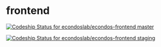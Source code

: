 # frontend
[ ![Codeship Status for econdoslab/econdos-frontend master](https://codeship.com/projects/c42168a0-074c-0134-04fe-2a7932f3ad25/status?branch=master)](https://codeship.com/projects/154865)

[ ![Codeship Status for econdoslab/econdos-frontend staging](https://codeship.com/projects/c42168a0-074c-0134-04fe-2a7932f3ad25/status?branch=staging)](https://codeship.com/projects/154865)
